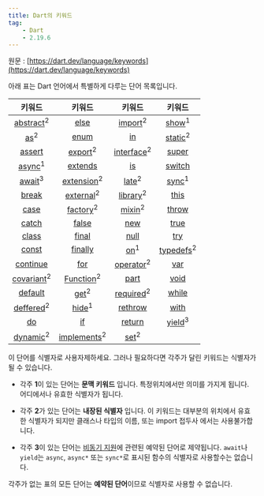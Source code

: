 ```yaml
---
title: Dart의 키워드
tag:
    - Dart
    - 2.19.6
---
```


원문 : [https://dart.dev/language/keywords](https://dart.dev/language/keywords)

아래 표는 Dart 언어에서 특별하게 다루는 단어 목록입니다.

| 키워드 | 키워드 | 키워드 | 키워드 |
| :-----: | :-----: | :-----: | :-----: |
| [abstract](classes.md#abstract-classes)<sup>2</sup> | [else](control-flow.md#if-and-else) | [import](libraries.md#using-libraries)<sup>2</sup> | [show](libraries.md#importing-only-part-of-a-library)<sup>1</sup> |
| [as](operators.md#type-test-operators)<sup>2</sup> | [enum](enum.md) | [in](control-flow.md#for-loops) | [static](classes.md#class-variables-and-methods)<sup>2</sup> |
| [assert](control-flow.md#assert) | [export](https://dart.dev/guides/libraries/create-library-packages)<sup>2</sup> | [interface](classes.md#implicit-interfaces)<sup>2</sup> | [super](extend.md) |
| [async](https://dart.dev/language/async)<sup>1</sup> | [extends](extend.md) | [is](operators.md#type-test-operators) | [switch](control-flow.md#switch-and-case) |
| [await](https://dart.dev/language/async)<sup>3</sup> | [extension](extension-methods.md)<sup>2</sup> | [late](variables.md#late-variables)<sup>2</sup> | [sync](functions.md#generators)<sup>1</sup> |
| [break](control-flow.md#break-and-continue) | [external](https://spec.dart.dev/DartLangSpecDraft.pdf#External%20Functions)<sup>2</sup> | [library](libraries.md)<sup>2</sup> | [this](constructors.md) |
| [case](control-flow.md#switch-and-case) | [factory](constructors.md#factory-constructors)<sup>2</sup> | [mixin](mixins.md)<sup>2</sup> | [throw](error-handling.md#throw) |
| [catch](error-handling.md#catch) | [false](built-in-types.md#booleans) | [new](classes.md#using-constructors) | [true](built-in-types.md#booleans) |
| [class](classes.md#instance-variables) | [final](variables.md#final-and-const) | [null](variables.md#default-value) | [try](error-handling.md#catch) |
| [const](variables.md#final-and-const) | [finally](error-handling.md#finally) | [on](error-handling.md#catch)<sup>1</sup> | [typedefs](typedefs.md)<sup>2</sup> |
| [continue](control-flow.md#break-and-continue) | [for](control-flow.md#for-loops) | [operator](methods.md#operators)<sup>2</sup> | [var](variables.md) |
| [covariant](https://dart.dev/guides/language/sound-problems#the-covariant-keyword)<sup>2</sup> | [Function](functions.md)<sup>2</sup> | [part](https://dart.dev/guides/libraries/create-library-packages#organizing-a-library-package) | [void](built-in-types.md) |
| [default](control-flow.md#switch-and-case) | [get](methods.md#getters-and-setters)<sup>2</sup> | [required](functions.md#named-parameters)<sup>2</sup> | [while](control-flow.md#while-and-do-while) |
| [deffered](libraries.md#lazily-loading-a-library)<sup>2</sup> | [hide](libraries.md#importing-only-part-of-a-library)<sup>1</sup> | [rethrow](error-handling.md#catch) | [with](mixins.md) | 
| [do](control-flow.md#while-and-do-while) | [if](control-flow.md#if-and-else) | [return](functions.md#return-values) | [yield](functions.md#generators)<sup>3</sup> |
| [dynamic](README.md#important-concepts)<sup>2</sup> | [implements](classes.md#implicit-interfaces)<sup>2</sup> | [set](methods.md#getters-and-setters)<sup>2</sup> |

이 단어를 식별자로 사용자제하세요.
그러나 필요하다면 각주가 달린 키워드는 식별자가 될 수 있습니다.

* 각주 **1**이 있는 단어는 **문맥 키워드** 입니다. 특정위치에서만 의미를 가지게 됩니다.
  어디에서나 유효한 식별자가 됩니다.

* 각주 **2**가 있는 단어는 **내장된 식별자** 입니다.
  이 키워드는 대부분의 위치에서 유효한 식별자가 되지만 클래스나 타입의 이름, 또는 import 접두사 에서는 사용불가합니다.

* 각주 **3**이 있는 단어는 [비동기 지원](https://dart.dev/language/async)에 관련된 예약된 단어로 제약됩니다.
  `await`나 `yield`는 `async`, `async*` 또는 `sync*`로 표시된 함수의 식별자로 사용할수는 없습니다.

각주가 없는 표의 모든 단어는 **예약된 단어**이므로 식별자로 사용할 수 없습니다.

<AdsenseB />